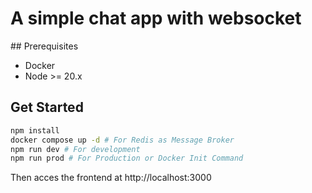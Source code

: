 # A simple chat app with websocket

## Prerequisites

- Docker
- Node >= 20.x

## Get Started

```bash
npm install
docker compose up -d # For Redis as Message Broker
npm run dev # For development
npm run prod # For Production or Docker Init Command
```

Then acces the frontend at http://localhost:3000
